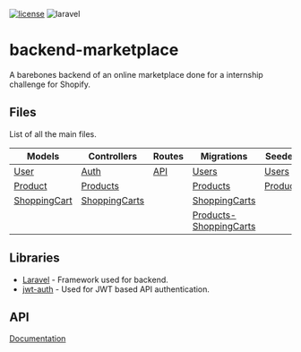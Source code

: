 [![license](https://img.shields.io/github/license/mashape/apistatus.svg)](LICENSE)
![laravel](https://img.shields.io/badge/laravel-v7.1.3-brightgreen.svg)

# backend-marketplace
A barebones backend of an online marketplace done for a internship challenge for Shopify.

## Files
List of all the main files.

| Models  | Controllers | Routes | Migrations | Seeders | 
| ------- | ----------- | ------ | ---------- | ------- |
| [User](app/User.php)  | [Auth](app/Http/Controllers/Auth/AuthController.php)  | [API](/routes/api.php) | [Users](/database/migrations/2014_10_12_000000_create_users_table.php) | [Users](/database/seeds/UserTableSeeder.php) |
| [Product](app/Product.php)  | [Products](app/Http/Controllers/API/ProductsController.php)  | | [Products](/database/migrations/2019_01_15_222335_create_products_table.php) | [Products](/database/seeds/ProductsTableSeeder.php) |
| [ShoppingCart](app/ShoppingCart.php)  | [ShoppingCarts](app/Http/Controllers/API/ShoppingCartsController.php)  | | [ShoppingCarts](/database/migrations/2019_01_17_181938_create_shopping_carts_table.php) | |
| | | | [Products-ShoppingCarts](/database/migrations/2019_01_17_191151_create_product_shoppingcart_table.php) | |

## Libraries
- [Laravel](https://github.com/laravel/laravel) - Framework used for backend.
- [jwt-auth](https://github.com/tymondesigns/jwt-auth) - Used for JWT based API authentication.

## API
[Documentation](https://documenter.getpostman.com/view/4241142/SVmyQxLF?version=latest)
